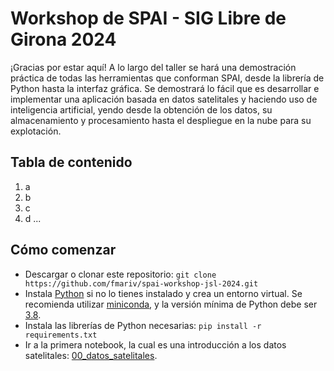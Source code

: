 # Workshop de SPAI - SIG Libre de Girona 2024

¡Gracias por estar aquí! A lo largo del taller se hará una demostración práctica de todas las herramientas que conforman SPAI, desde la librería de Python hasta la interfaz gráfica. Se demostrará lo fácil que es desarrollar e implementar una aplicación basada en datos satelitales y haciendo uso de inteligencia artificial, yendo desde la obtención de los datos, su almacenamiento y procesamiento hasta el despliegue en la nube para su explotación.

## Tabla de contenido

1. a
2. b
3. c
4. d
   ...

## Cómo comenzar

- Descargar o clonar este repositorio: `git clone https://github.com/fmariv/spai-workshop-jsl-2024.git`
- Instala [Python](https://www.python.org/) si no lo tienes instalado y crea un entorno virtual. Se recomienda utilizar [miniconda](https://docs.anaconda.com/free/miniconda/), y la versión mínima de Python debe ser [3.8](https://www.python.org/downloads/).
- Instala las librerías de Python necesarias: `pip install -r requirements.txt`
- Ir a la primera notebook, la cual es una introducción a los datos satelitales: [00_datos_satelitales](notebooks/00_datos_satelitales.ipynb).
